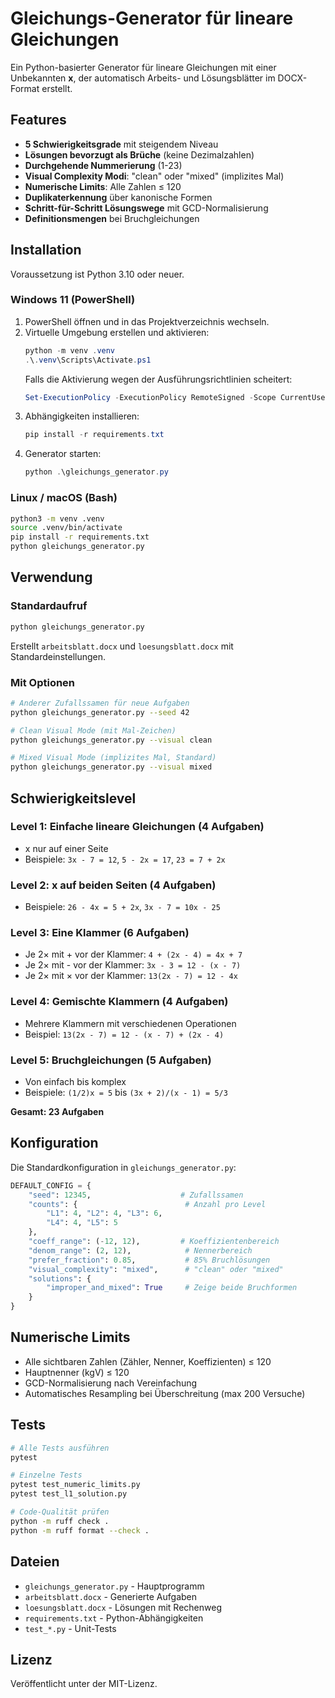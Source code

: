 # Gleichungs-Generator für lineare Gleichungen

Ein Python-basierter Generator für lineare Gleichungen mit einer Unbekannten **x**, der automatisch Arbeits- und Lösungsblätter im DOCX-Format erstellt.

## Features

- **5 Schwierigkeitsgrade** mit steigendem Niveau
- **Lösungen bevorzugt als Brüche** (keine Dezimalzahlen)
- **Durchgehende Nummerierung** (1-23)
- **Visual Complexity Modi**: "clean" oder "mixed" (implizites Mal)
- **Numerische Limits**: Alle Zahlen ≤ 120
- **Duplikaterkennung** über kanonische Formen
- **Schritt-für-Schritt Lösungswege** mit GCD-Normalisierung
- **Definitionsmengen** bei Bruchgleichungen

## Installation

Voraussetzung ist Python 3.10 oder neuer.

### Windows 11 (PowerShell)

1. PowerShell öffnen und in das Projektverzeichnis wechseln.
2. Virtuelle Umgebung erstellen und aktivieren:
   ```powershell
   python -m venv .venv
   .\.venv\Scripts\Activate.ps1
   ```
   Falls die Aktivierung wegen der Ausführungsrichtlinien scheitert:
   ```powershell
   Set-ExecutionPolicy -ExecutionPolicy RemoteSigned -Scope CurrentUser
   ```
3. Abhängigkeiten installieren:
   ```powershell
   pip install -r requirements.txt
   ```
4. Generator starten:
   ```powershell
   python .\gleichungs_generator.py
   ```

### Linux / macOS (Bash)

```bash
python3 -m venv .venv
source .venv/bin/activate
pip install -r requirements.txt
python gleichungs_generator.py
```

## Verwendung

### Standardaufruf
```bash
python gleichungs_generator.py
```
Erstellt `arbeitsblatt.docx` und `loesungsblatt.docx` mit Standardeinstellungen.

### Mit Optionen
```bash
# Anderer Zufallssamen für neue Aufgaben
python gleichungs_generator.py --seed 42

# Clean Visual Mode (mit Mal-Zeichen)
python gleichungs_generator.py --visual clean

# Mixed Visual Mode (implizites Mal, Standard)
python gleichungs_generator.py --visual mixed
```

## Schwierigkeitslevel

### Level 1: Einfache lineare Gleichungen (4 Aufgaben)
- x nur auf einer Seite
- Beispiele: `3x - 7 = 12`, `5 - 2x = 17`, `23 = 7 + 2x`

### Level 2: x auf beiden Seiten (4 Aufgaben)  
- Beispiele: `26 - 4x = 5 + 2x`, `3x - 7 = 10x - 25`

### Level 3: Eine Klammer (6 Aufgaben)
- Je 2× mit + vor der Klammer: `4 + (2x - 4) = 4x + 7`
- Je 2× mit - vor der Klammer: `3x - 3 = 12 - (x - 7)`
- Je 2× mit × vor der Klammer: `13(2x - 7) = 12 - 4x`

### Level 4: Gemischte Klammern (4 Aufgaben)
- Mehrere Klammern mit verschiedenen Operationen
- Beispiel: `13(2x - 7) = 12 - (x - 7) + (2x - 4)`

### Level 5: Bruchgleichungen (5 Aufgaben)
- Von einfach bis komplex
- Beispiele: `(1/2)x = 5` bis `(3x + 2)/(x - 1) = 5/3`

**Gesamt: 23 Aufgaben**

## Konfiguration

Die Standardkonfiguration in `gleichungs_generator.py`:

```python
DEFAULT_CONFIG = {
    "seed": 12345,                    # Zufallssamen
    "counts": {                        # Anzahl pro Level
        "L1": 4, "L2": 4, "L3": 6, 
        "L4": 4, "L5": 5
    },
    "coeff_range": (-12, 12),         # Koeffizientenbereich
    "denom_range": (2, 12),            # Nennerbereich
    "prefer_fraction": 0.85,           # 85% Bruchlösungen
    "visual_complexity": "mixed",      # "clean" oder "mixed"
    "solutions": {
        "improper_and_mixed": True     # Zeige beide Bruchformen
    }
}
```

## Numerische Limits

- Alle sichtbaren Zahlen (Zähler, Nenner, Koeffizienten) ≤ 120
- Hauptnenner (kgV) ≤ 120
- GCD-Normalisierung nach Vereinfachung
- Automatisches Resampling bei Überschreitung (max 200 Versuche)

## Tests

```bash
# Alle Tests ausführen
pytest

# Einzelne Tests
pytest test_numeric_limits.py
pytest test_l1_solution.py

# Code-Qualität prüfen
python -m ruff check .
python -m ruff format --check .
```

## Dateien

- `gleichungs_generator.py` - Hauptprogramm
- `arbeitsblatt.docx` - Generierte Aufgaben
- `loesungsblatt.docx` - Lösungen mit Rechenweg
- `requirements.txt` - Python-Abhängigkeiten
- `test_*.py` - Unit-Tests

## Lizenz

Veröffentlicht unter der MIT-Lizenz.
